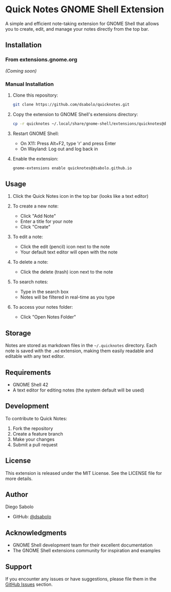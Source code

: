 # Quick Notes GNOME Shell Extension

A simple and efficient note-taking extension for GNOME Shell that allows you to create, edit, and manage your notes directly from the top bar.

## Installation

### From extensions.gnome.org
*(Coming soon)*

### Manual Installation

1. Clone this repository:
   ```bash
   git clone https://github.com/dsabolo/quicknotes.git
   ```

2. Copy the extension to GNOME Shell's extensions directory:
   ```bash
   cp -r quicknotes ~/.local/share/gnome-shell/extensions/quicknotes@dsabolo.github.io
   ```

3. Restart GNOME Shell:
   - On X11: Press Alt+F2, type 'r' and press Enter
   - On Wayland: Log out and log back in

4. Enable the extension:
   ```bash
   gnome-extensions enable quicknotes@dsabolo.github.io
   ```

## Usage

1. Click the Quick Notes icon in the top bar (looks like a text editor)
2. To create a new note:
   - Click "Add Note"
   - Enter a title for your note
   - Click "Create"

3. To edit a note:
   - Click the edit (pencil) icon next to the note
   - Your default text editor will open with the note

4. To delete a note:
   - Click the delete (trash) icon next to the note

5. To search notes:
   - Type in the search box
   - Notes will be filtered in real-time as you type

6. To access your notes folder:
   - Click "Open Notes Folder"

## Storage

Notes are stored as markdown files in the `~/.quicknotes` directory. Each note is saved with the `.md` extension, making them easily readable and editable with any text editor.

## Requirements

- GNOME Shell 42
- A text editor for editing notes (the system default will be used)

## Development

To contribute to Quick Notes:

1. Fork the repository
2. Create a feature branch
3. Make your changes
4. Submit a pull request

## License

This extension is released under the MIT License. See the LICENSE file for more details.

## Author

Diego Sabolo
- GitHub: [@dsabolo](https://github.com/dsabolo)

## Acknowledgments

- GNOME Shell development team for their excellent documentation
- The GNOME Shell extensions community for inspiration and examples

## Support

If you encounter any issues or have suggestions, please file them in the [GitHub Issues](https://github.com/dsabolo/quicknotes/issues) section.
